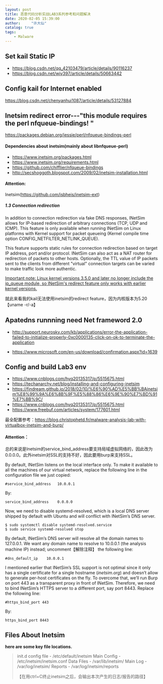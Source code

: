 ```yaml
---
layout: post
title: 恶意代码分析实战LAB3系列参考和问题解决
date: 2020-02-05 15:39:00
author:     "许大仙"
catalog: true
tags:
    - Malware
---
```


## Set kail Static IP

-  https://blog.csdn.net/qq_42103479/article/details/90116237
- https://blog.csdn.net/wjy397/article/details/50663442

## Config kail for Internet enabled

https://blog.csdn.net/chenyanhui1087/article/details/53127884

## Inetsim redirect error---"this module requires the perl nfqueue-bindings! "

https://packages.debian.org/jessie/perl/nfqueue-bindings-perl

#### Dependencies about inetsim(mainly about libnfqueue-perl)

- https://www.inetsim.org/packages.html
- https://www.inetsim.org/requirements.html
- https://github.com/chifflier/nfqueue-bindings
- http://secshoggoth.blogspot.com/2009/02/inetsim-installation.html

#### Attention:

Inetsim(https://github.com/isbheis/inetsim-ext)

##### 1.3 Connection redirection

In addition to connection redirection via fake DNS responses, INetSim
allows for IP-based redirection of arbitrary connections (TCP, UDP and
ICMP). This feature is only available when running INetSim on Linux
platforms with Kernel support for packet queueing (Kernel compile time
option CONFIG_NETFILTER_NETLINK_QUEUE).

This feature supports static rules for connection redirection based on
target IP address, port and/or protocol. INetSim can also act as a
NAT router for redirection of packets to other hosts. Optionally,
the TTL value of IP packets sent to the clients from different "virtual"
connection targets can be varied to make traffic look more authentic.

<u><u>Important note:</u>
<u>Linux kernel versions 3.5.0 and later no longer include the ip_queue</u>
<u>module, so INetSim's redirect feature only works with earlier kernel</u>
versions.</u> 

就此来看我的kail无法使用inetsim的redirect feature，因为内核版本为5.20【uname -r/-a】

## Apatedns runnning need Net frameword 2.0 

- http://support.neurosky.com/kb/applications/error-the-application-failed-to-initialize-properly-0xc0000135-click-on-ok-to-terminate-the-application

- https://www.microsoft.com/en-us/download/confirmation.aspx?id=1639

## Config and build Lab3 env

- https://www.cnblogs.com/hyq20135317/p/5515675.html
- https://techanarchy.net/blog/installing-and-configuring-inetsim
- https://findream.github.io/2018/02/10/%E6%90%AD%E5%BB%BAinetsim%E8%99%9A%E6%8B%9F%E5%88%86%E6%9E%90%E7%BD%91%E7%BB%9C/
- https://www.cnblogs.com/hyq20135317/p/5515675.html
- https://www.freebuf.com/articles/system/177601.html

最全配置参考：https://blog.christophetd.fr/malware-analysis-lab-with-virtualbox-inetsim-and-burp/

#### Attention：

总的来说是Inetsim的service_bind_address要支持局域虚拟网络的，因此改为0.0.0.0。此外inetsim对SSL的支持不好，因此要用burp来支持SSL。

By default, INetSim listens on the local interface only. To make it available to all the machines of our virtual network, replace the following line in the configuration file we just copied:

```
#service_bind_address   10.0.0.1
```

By:

```
service_bind_address    0.0.0.0
```

Now, we need to disable systemd-resolved, which is a local DNS server shipped by default with Ubuntu and will conflict with INetSim’s DNS server.

```
$ sudo systemctl disable systemd-resolved.service
$ sudo service systemd-resolved stop
```

By default, INetSim’s DNS server will resolve all the domain names to 127.0.0.1. We want any domain name to resolve to 10.0.0.1 (the analysis machine IP) instead; uncomment【解除注释】 the following line:

```
#dns_default_ip    10.0.0.1
```

I mentioned earlier that INetSim’s SSL support is not optimal since it only has a single certificate for a single hostname (*inetsim.org*) and doesn’t allow to generate per-host certificates on the fly. To overcome that, we’ll run Burp on port 443 as a transparent proxy in front of INetSim. Therefore, we need to bind INetSim’s HTTPS server to a different port, say port 8443. Replace the following line:

```
#https_bind_port 443
```

By:

```
https_bind_port 8443
```

## Files About Inetsim

**here are some key file locations.**

> init.d config file - /etc/default/inetsim
> Main Config - /etc/inetsim/inetsim.conf
> Data Files - /var/lib/inetsim/
> Main Log - /var/log/inetsim/
> Reports - /var/log/inetsim/reports
>
> 【在用ctrl+C终止inetsim之后，会输出本次产生的日志/报告的路径】
